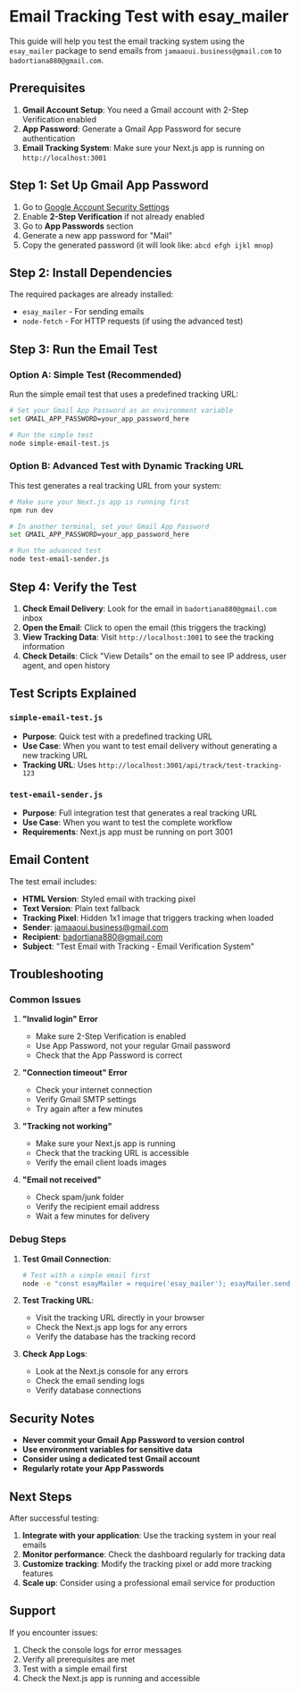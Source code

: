 # Email Tracking Test with esay_mailer

This guide will help you test the email tracking system using the `esay_mailer` package to send emails from `jamaaoui.business@gmail.com` to `badortiana880@gmail.com`.

## Prerequisites

1. **Gmail Account Setup**: You need a Gmail account with 2-Step Verification enabled
2. **App Password**: Generate a Gmail App Password for secure authentication
3. **Email Tracking System**: Make sure your Next.js app is running on `http://localhost:3001`

## Step 1: Set Up Gmail App Password

1. Go to [Google Account Security Settings](https://myaccount.google.com/security)
2. Enable **2-Step Verification** if not already enabled
3. Go to **App Passwords** section
4. Generate a new app password for "Mail"
5. Copy the generated password (it will look like: `abcd efgh ijkl mnop`)

## Step 2: Install Dependencies

The required packages are already installed:
- `esay_mailer` - For sending emails
- `node-fetch` - For HTTP requests (if using the advanced test)

## Step 3: Run the Email Test

### Option A: Simple Test (Recommended)

Run the simple email test that uses a predefined tracking URL:

```bash
# Set your Gmail App Password as an environment variable
set GMAIL_APP_PASSWORD=your_app_password_here

# Run the simple test
node simple-email-test.js
```

### Option B: Advanced Test with Dynamic Tracking URL

This test generates a real tracking URL from your system:

```bash
# Make sure your Next.js app is running first
npm run dev

# In another terminal, set your Gmail App Password
set GMAIL_APP_PASSWORD=your_app_password_here

# Run the advanced test
node test-email-sender.js
```

## Step 4: Verify the Test

1. **Check Email Delivery**: Look for the email in `badortiana880@gmail.com` inbox
2. **Open the Email**: Click to open the email (this triggers the tracking)
3. **View Tracking Data**: Visit `http://localhost:3001` to see the tracking information
4. **Check Details**: Click "View Details" on the email to see IP address, user agent, and open history

## Test Scripts Explained

### `simple-email-test.js`
- **Purpose**: Quick test with a predefined tracking URL
- **Use Case**: When you want to test email delivery without generating a new tracking URL
- **Tracking URL**: Uses `http://localhost:3001/api/track/test-tracking-123`

### `test-email-sender.js`
- **Purpose**: Full integration test that generates a real tracking URL
- **Use Case**: When you want to test the complete workflow
- **Requirements**: Next.js app must be running on port 3001

## Email Content

The test email includes:
- **HTML Version**: Styled email with tracking pixel
- **Text Version**: Plain text fallback
- **Tracking Pixel**: Hidden 1x1 image that triggers tracking when loaded
- **Sender**: jamaaoui.business@gmail.com
- **Recipient**: badortiana880@gmail.com
- **Subject**: "Test Email with Tracking - Email Verification System"

## Troubleshooting

### Common Issues

1. **"Invalid login" Error**
   - Make sure 2-Step Verification is enabled
   - Use App Password, not your regular Gmail password
   - Check that the App Password is correct

2. **"Connection timeout" Error**
   - Check your internet connection
   - Verify Gmail SMTP settings
   - Try again after a few minutes

3. **"Tracking not working"**
   - Make sure your Next.js app is running
   - Check that the tracking URL is accessible
   - Verify the email client loads images

4. **"Email not received"**
   - Check spam/junk folder
   - Verify the recipient email address
   - Wait a few minutes for delivery

### Debug Steps

1. **Test Gmail Connection**:
   ```bash
   # Test with a simple email first
   node -e "const esayMailer = require('esay_mailer'); esayMailer.sendMail({service: 'gmail', auth: {user: 'jamaaoui.business@gmail.com', pass: 'your_app_password'}}, {from: 'jamaaoui.business@gmail.com', to: 'badortiana880@gmail.com', subject: 'Test', text: 'Test'}, console.log);"
   ```

2. **Test Tracking URL**:
   - Visit the tracking URL directly in your browser
   - Check the Next.js app logs for any errors
   - Verify the database has the tracking record

3. **Check App Logs**:
   - Look at the Next.js console for any errors
   - Check the email sending logs
   - Verify database connections

## Security Notes

- **Never commit your Gmail App Password to version control**
- **Use environment variables for sensitive data**
- **Consider using a dedicated test Gmail account**
- **Regularly rotate your App Passwords**

## Next Steps

After successful testing:
1. **Integrate with your application**: Use the tracking system in your real emails
2. **Monitor performance**: Check the dashboard regularly for tracking data
3. **Customize tracking**: Modify the tracking pixel or add more tracking features
4. **Scale up**: Consider using a professional email service for production

## Support

If you encounter issues:
1. Check the console logs for error messages
2. Verify all prerequisites are met
3. Test with a simple email first
4. Check the Next.js app is running and accessible


